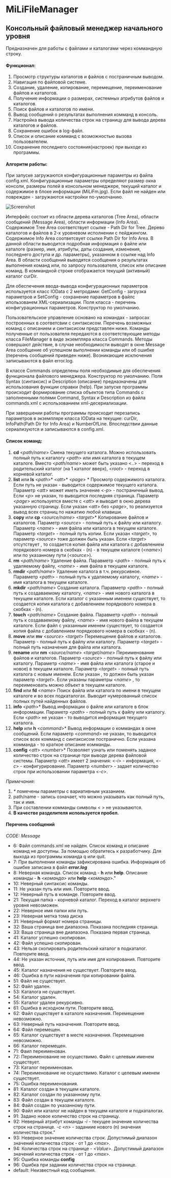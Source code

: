 # MiLiFileManager
## Консольный файловый менеджер начального уровня

Предназначен для работы с файлами и каталогами через коммандную строку. 

#### Функционал:
1. Просмотр структуры каталогов и файлов с постраничным выводом.
2. Навигация по файловой системе.
3. Создание, удаление, копирование, перемещение, переименование файлов и каталогов.
4. Получение информации о размерах, системных атрибутов файлов и каталогов.
5. Поиск файлов и каталогов по имени.
6. Вывод сообщений о результатах выполнения комманд в консоль.
7. Настройка вывода количества строк на страницу для вывода дерева каталогов и файлов.
8. Сохранение ошибок в log-файл.
9. Список и описание комманд с возможностью вызова пользователем.
10. Сохранение последнего состояния(настроек) при выходе из программы.

#### Алгоритм работы:
При запуске загружаются конфигурационные параметры из файла config.xml. Конфигурационные параметры определяют размер окна консоли, размеры полей в консольном менеджере, текущий каталог и содержимое в блоке информации (MiLiFm.jpg). Если файл не найден или поврежден - загружаются настройки по-умолчанию.

![Screenshot](/MiliFileManager/MiLiFM.jpg)

Интерфейс состоит из области дерева каталогов (Tree Area), области сообщений (Message Area), области информации (Info Area). 
Содержимое Tree Area соответствует ссылке - Path Dir for Tree. Дерево каталогов и файлов в 2-х уровневом исполнении с пейджингом.
Содержимое Info Area соответсвует ссылке Path Dir for Info Area. В данной области выводится подробная информация о файле или каталоге (размер, имя, атрибуты, даты создания, изменения, последнего доступа и др. параметры), указанном в ссылке над Info Area.
В области сообщений выводятся сообщения о результатах выполнения команд или, по запросу пользователя, список или описание команд. 
В коммандной строке  отображается текущий (активный) каталог сurDir.

Для обеспечения ввода-вывода конфигурационных параметров используется класс IOData c 2 метродами: GetConfig - загрузка параметров и SetConfig - сохранение параметров в файлс ипользованем XML-сериализации. Поля класса - перечень конфигурационных параметров. Конструктор по умолчанию.

Пользовательское управление основано на командах - запросах построенных в соответсвии с синтаксисом. Перечень возможных команд с описанием и синтаксисом представлен ниже. 
Команды полученные от пользователя передаются в соответствующие методы класса FileManager в виде экземпляра класса Commands. Методы совершают действие, в случае необходимости выводят в окне Message Area сообщение об успешном выполнении команды или об ошибке (перечень сообщений приведен ниже). Возникающие исключения записываются в  файл error.log.  

В классе Сommands определены поля необходимые для обеспечения функционала файлового менеджера. Конструктор по умолчанию.
Поля Syntax (синтаксис) и Description (описание) предназначены для использования функции справки (help). 
При запуске программы происходит формирование списка объектов типа Commands с заполненными полями Command, Syntax и Description из файла commands.xml с использованием xml-десериализации. 

При завершении работы программы происходит перезапись параметров в экземпляре класса IOData на текущие: curDir, InfoPath(Path Dir for Info Area) и NumberOfLine. Впоследствии данные сериализуются и записываются в config.xml.

#### Список команд:
1.	**cd**	<_path/name_>	Смена текущего каталога. Можно использовать полный путь к каталогу <_path_> или имя каталога <name>в текущем каталоге. Вместо <_path/name_> может быть указано <_.._> - переход в родительский каталог (на 1 каталог вверх),  <_root_> - переход в корневой каталог.
2.	**list** или **ls** <_path_>* <_att_>* <_page_> *	Просмотр содержимого каталога. Если путь не указан - выводится содержимое текущего каталога. Параметр <_att_> может иметь значение <_-p_> - постраничный вывод. Если <_p_> не указан, то выводится последняя страница. Параметр  <_page_> используется вместе с  <_att_> и выводит в окно дерева указанную страницу. Если указан <_att_> без <_page_>, то реализуется вывод всех страниц по нажатию любой клавиши. 
3.	**copy** или **cp**	<_source/name_> <_target_>*	Копирование файлов и каталогов. Параметр <_source_> - полный путь к файлу или каталогу. Параметр <_name_> - имя файла или каталога в текущем каталоге. Параметр <_target_> - полный путь копии. Eсли указан <_target_>, то параметр <_source_> тоже должен быть указан. Если <_target_> отсутствует , то создается копия файла или каталога с добавлением порядкового номера в скобках - (n) - в текущем каталоге (<_name_>) или по указанному пути (<_source_>). 
4.	**rm**	<_path/name_>	Удаление файла. Паравметр <_path_> - полный путь к удаляемому файлу,  <_name_> - имя файла в текущем каталоге.
5.	**rmdir**	<_path/name_>	Удаление каталога в т.ч. рекурсивное. Паравметр <_path_> - полный путь к удаляемому каталогу,  <_name_> - имя каталога в текущем каталоге. 
6.	**mkdir**	<_path/name_>	Создание каталога. Паравметр <_path_> - полный путь к создаваемому каталогу,  <_name_> - имя нового каталога в текущем каталоге. Если каталог с указанным именем существует, то создается копия каталога с добавлением порядкового номера в скобках - (n).
7.	**touch**	<_path/name_>	Создание файла. Паравметр <_path_> - полный путь к создаваемому файлу,  <_name_> - имя нового файла в текущем каталоге. Если файл с указанным именем существует, то создается копия файла с добавлением порядкового номера в скобках - (n).
8.	**move** или **mv**	<_source_> <_target_>	Перемещение файлов и каталогов. Параметр <source> - полный путь к файлу или каталогу. Параметр <_target_> - полный путь назначения для файла или каталога. 
9.	**rename** или **nm**	<_source/name_> <_target/name_>	Переименование файлов и каталогов. Параметр <_source_> - полный путь к файлу или каталогу. Параметр <_name_> - имя файла или каталога (старое и новое) в текущем каталоге. Параметр <_target_> - полный путь каталога с новым именем. Eсли указан <source>, то должен быть указан параметр <_target_>. Если указаны параметры <_name_> , то переименовать можно объект в текущем каталоге.
10.	**find** или **fd**	<_name_>	Поиск файла или каталога по имени в текущем каталоге и во всех подкаталогах. Выводит нумерованный список полных путей найденных файлов.
11.	**info**	<_path_>*	Вывод информации о файле или каталоге в блок инфоромации. Параметр <_path_> - полный путь к файлу или каталогу. Если <_path_> не указан - то выводится информация текущего каталога. 
12.	**help** или **h** <_command_>*	Вывод информации о коммандах в окне сообщений. Если параметр <_command_> не указан, то выводится список всех комманд с синтаксисом постранично. Если указана комманда - то краткое описание комманды. 
13. **config**	<_att_> <_number_>*	Позволяет узнать или поменять заданое количество строк на странице при выводе дерева файловой системы. Параметр <_att_> имеет 2 значения: <_-i_> - информация, <_-c_> - конфигурирование. Параметр <_number_> -  задает количество строк при использовании параметра <_-c_>.

  _Примечания_:
  1. _*_ помечены параметры c вариативным указанием.
  2. path/name - запись означает, что можно указывать как полный путь, так и имя.
  3. При составлении комманды символы <  > не указываются.
  4. **В качестве разделителя используется пробел.** 

#### Перечень сообщений
_CODE:	Message_
- 6:	Файл commands.xml не найден. Список команд и описание команд не доступны. За помощью обратитесь к разработчику. Для выхода из программы команда q или quit.
- 7:	При выполнении команды зафиксирована ошибка. Информация об ошибке записана в файл _**error.log**_
- 8:	Неверная команда. Список команд - **h** или **help**. Описание команды - **h** <_команда_> или **help** <_команда_>."
- 10:	Неверный синтаксис команды.
- 11:	Не указан путь или имя. Повторите ввод.
- 12:	Неверный путь в команде. Повторите ввод.
- 21:	Текущая папка - корневой каталог. Переход в каталог верхнего уровня невозможен.
- 22:	Неверное имя папки или путь.
- 23:	Неверная метка тома диска
- 31:	Неверный формат номера страницы.
- 32:	Ваша страница вне диапазона. Показана последняя страница.
- 33:	Ваша страница вне диапазона. Показана первая страница.
- 41:	Каталог успешно скопирован.
- 42:	Файл успешно скопирован.
- 43:	Нельзя скопировать родительский каталог в подкаталог. Повторите ввод.
- 44:	Не указан источник, путь или имя для копирования. Повторите ввод.
- 45:	Каталог назначения не существует. Повторите ввод.
- 46:	Ошибка в пути назначения при копировании файла.
- 51:	Файл не существует.
- 52:	Файл удален.
- 53:	Каталога не существует.
- 54:	Каталог удален.
- 55:	Каталог удален рекурсивно.
- 61:	Ошибка в исходном пути. Повторите ввод.
- 62:	Файл существует в каталоге назначения. Перемещение невозможно.
- 63:	Неверный путь назначения. Повторите ввод.
- 64:	Файл перемещен.
- 65:	Каталог существует в месте назначения. Перемещение невозможно.
- 66:	Каталог перемещен.
- 71:	Фаил переименован.
- 72:	Переименование не осуществимо. Файл с целевым именем существует.
- 73:	Каталог переименован.
- 74:	Переименование не осуществимо. Каталог с целевым именем существует.
- 75:	Ошибка переименования.
- 81:	Каталог создан в текущем каталоге.
- 82:	Каталог создан по указанному пути.
- 83:	Файл создан в текущем каталоге.
- 84:	Файл создан по указанному пути.
- 90:	Файл или каталог не найден в текущем каталоге и подкаталогах.
- 91:	Задано новое количество строк на страницу.
- 92:	Неверный атрибут команды _-i_ - текущеe значениe количества строк на странице. _-с_ <_n_> - заданиие нового (n) значения количества строк."
- 93:	Неверное значение количества строк. Допустимый диапазон значений количества строк - от 1 до <_max_>.
- 94:	Количества строк на странице - <_Value_>. Допустимый диапазон значений количества строк - от 1 до <_max_>.
- 95:	Ошибка команды **config**
- 96:	Ошибка при задании количества строк на странице.
- default:	Неизвестный код сообщения.







